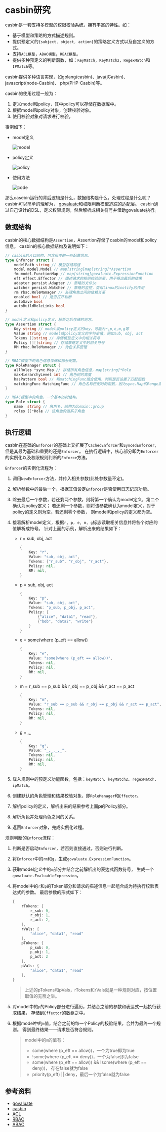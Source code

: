 # casbin研究

casbin是一套支持多模型的权限校验系统，拥有丰富的特性。如：

- 基于模型和策略的方式描述规则。
- 提供预定义的`{subject, object, action}`的策略定义方式以及自定义的方式。
- 支持`ACL模型`，`ABAC模型`，`RBAC模型`。
- 提供多种预定义的判断函数，如：`KeyMatch`，`KeyMatch2`，`RegexMatch`和`IPMatch`等。

casbin提供多种语言实现，如golang(casbin)、java(jCasbin)、javascript(node-Casbin)、
php(PHP-Casbin)等。

casbin的使用过程一般为：

1. 定义model和policy，其中policy可以存储在数据库中。
2. 根据model和policy对象，创建校验对象。
3. 使用校验对象对请求进行校验。

事例如下：

- model定义

    ![model](images/model.png)

- policy定义

    ![policy](images/policy.png)

- 使用方法

    ![code](images/code.png)

那么casebin运行的背后逻辑是什么，数据结构是什么，处理过程是什么呢？
casbin可以简单的理解为，
[govaluate](https://github.com/Knetic/govaluate)和权限判断模型追踪的适配层。
casbin通过自己设计的DSL，定义权限规则，然后解析成相关符号并借助govaluate执行。

## 数据结构

casbin的核心数据结构是`Assertion`，Assertion存储了casbin的model和policy信息。
casbin的核心数据结构及说明如下：

```go
// casbin的入口结构，包含组件的一些配置信息。
type Enforcer struct {
    modelPath string // 模型存储路径
    model model.Model // map[string]map[string]*Assertion
    fm model.FunctionMap // map[string]govaluate.ExpressionFunction
    eft effect.Effector // 描述请求的规则校验结果，用于得出最后的结果
    adapter persist.Adapter // 策略的文件io
    watcher persist.Watcher // 策略的监控，类似linux的inotify的作用
    rm rbac.RoleManager // 处理角色之间的依赖关系
    enabled bool // 是否打开判断
    autoSave bool
    autoBuildRoleLinks bool
}

// model定义和policy定义，解析之后存储的地方。
type Assertion struct {
    Key string // model或policy定义的key，可能为r,p,e,m,g等
    Value string // model或policy定义的字符串值，例如sub, obj, act
    Tokens []string // 存储模型定义中的相关符号
    Policy [][]string // 存储策略定义中的相关符号
    RM rbac.RoleManager // 角色关系管理
}

// RBAC模型中的角色信息存储和部分配置。
type RoleManager struct {
    allRoles *sync.Map // 存储所有角色信息，map[string]*Role
    maxHierarchyLevel int // 角色树的高度
    hasPattern bool // 和matchingFunc组合使用，判断是否设置了匹配函数
    matchingFunc MatchingFunc // 角色名称匹配时的函数，因为sync.Map的Range函数需要
}

// RBAC模型中的角色，一个基本的树结构。
type Role struct {
    name  string // 角色名，结构为domain::group
    roles []*Role // 该角色的直系子角色
}
```

## 执行逻辑

casbin在基础的`Enforcer`的基础上又扩展了`CachedEnforcer`和`SyncedEnforcer`，
但是其最为基础和重要的还是`Enforcer`。
在执行逻辑中，核心部分即为`Enforcer`的实例化以及权限规则判断的`Enforce`方法。

`Enforcer`的实例化流程为：

1. 调用`NewEnforcer`方法，并传入相关参数(此处参数量不定)。
2. 解析参数中的最后一个，根据其值设定`Enforcer`是否使用日志记录功能。
3. 除去最后一个参数，若还剩两个参数，则将第一个确认为model定义，第二个确认为policy定义；
若还剩一个参数，则将该参数确认为model定义，对于policy的定义则为空。若还剩零个参数，
则model和policy的定义都为空。
4. 接着解析model定义，根据`r, p, e, m, g`标志读取相关信息并将各个对应的值解析成符号。
针对上面的示例，解析出来的结果如下：

    - r = sub, obj, act

        ```go
        {
            Key: "r",
            Value: "sub, obj, act",
            Tokens: {"r_sub", "r_obj", "r_act"},
            Policy: nil,
            RM: nil,
        }
        ```

    - p = sub, obj, act

        ```go
        {
            Key: "p",
            Value: "sub, obj, act",
            Tokens: "p_sub, p_obj, p_act",
            Policy: {
                {"alice", "data1", "read"},
                {"bob", "data2", "write"}
            }
        }
        ```

    - e = some(where (p_eft == allow))

        ```go
        {
            Key: "e",
            Value: "some(where (p_eft == allow))",
            Tokens: nil,
            Policy: nil,
            RM: nil,
        }
        ```

    - m = r_sub == p_sub && r_obj == p_obj && r_act == p_act

        ```go
        {
            Key: "m",
            Value: "r_sub == p_sub && r_obj == p_obj && r_act == p_act",
            Tokens: nil,
            Policy: nil,
            RM: nil,
        }
        ```

    - g = _,_,_,_

        ```go
        {
            Key: "g",
            Value: "_,_,_,_",
            Tokens: nil,
            Policy: nil,
            RM: nil,
        }
        ```

5. 载入规则中的预定义功能函数，包括：`keyMatch`、`keyMatch2`、`regexMatch`、`ipMatch`。
6. 创建默认的角色管理和结果校验对象，即`RoleManager`和`Effector`。
7. 解析policy的定义，解析出来的结果参考上面**p**的Policy部分。
8. 解析角色并处理角色之间的关系。
9. 返回`Enforcer`对象，完成实例化过程。

规则判断的`Enforce`流程：

1. 判断是否启动`Enforcer`，若否则直接通过，否则进行判断。
2. 将`Enforcer`中的`rm`和`g`，生成`govaluate.ExpressionFunction`。
3. 获取model定义中的`m`部分并结合之前解析出的表达式函数符号，
生成一个`govaluate.EvaluableExpression`。
4. 将model中的`r`和`p`的Token部分和请求的描述信息一起组合成为待执行校验表达式的参数。
最后参数的形式如下：

    ```go
    {
        rTokens: {
            r_sub: 0,
            r_obj: 1,
            r_act: 2,
        },
        rVals: {
            "alice", "data1", "read"
        },
        pTokens: {
            p_sub: 0,
            p_obj: 1,
            p_act: 2
        },
        pVals: {
            "alice", "data1", "read"
        },
    }
    ```

    > 上述的pTokens和pVals，rTokens和rVals就是一种规则对应，按位置取值的无奈之举。

5. 对model中的`p`的Policy部分进行遍历，并结合之前的参数和表达式一起执行获取结果，
存储到`Effector`的数组之中。
6. 根据model中的`m`值，结合之前的每一个Policy的校验结果，合并为最终一个规则。
得到最终结果——请求是否符合规则。

    > model中的`m`的值有：
    >
    >   - some(where (p_eft == allow))，一个为true即为true
    >   - !some(where (p_eft == deny))，一个为false即为false
    >   - some(where (p_eft == allow)) && !some(where (p_eft == deny))，
    存在false就为false
    >   - priority(p_eft) || deny，最后一个为false就为false

## 参考资料

- [govaluate](https://github.com/Knetic/govaluate)
- [casbin](https://github.com/casbin/casbin)
- [ACL](https://en.wikipedia.org/wiki/Access-control_list)
- [RBAC](https://en.wikipedia.org/wiki/Role-based_access_control)
- [ABAC](https://en.wikipedia.org/wiki/Attribute-based_access_control)
